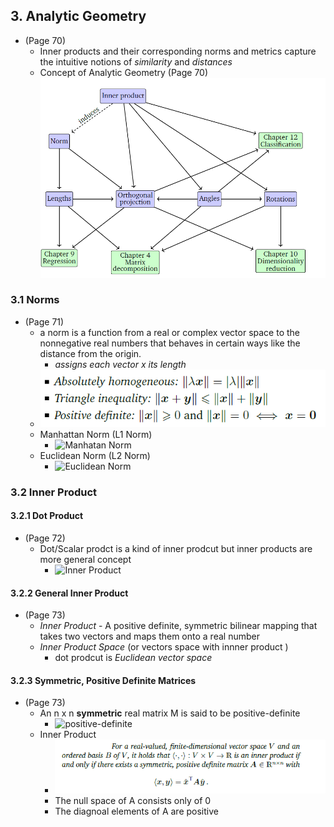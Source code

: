 ## 3. Analytic Geometry
* (Page 70)
  * Inner products and their corresponding norms and metrics capture the intuitive notions of *similarity* and *distances*
  * Concept of Analytic Geometry (Page 70)
 ![Concept of Analytic Geometry](https://github.com/kicom95/Math-For-Machine-Learning/blob/master/MML/Images/Concept%20of%20Analytic%20Geometry.PNG) 

### 3.1 Norms
* (Page 71)
  * a norm is a function from a real or complex vector space to the nonnegative real numbers that behaves in certain ways like the distance from the origin.
    * *assigns each vector x its length*
  * ![Norm Property](https://github.com/kicom95/Math-For-Machine-Learning/blob/master/MML/Images/norm_property.PNG)
  * Manhattan Norm (L1 Norm)
    * ![Manhatan Norm](https://wikimedia.org/api/rest_v1/media/math/render/svg/6909908a18e848414a32a6310c5c7fed3f18e7b6)
  * Euclidean Norm (L2 Norm)
    * ![Euclidean Norm](https://wikimedia.org/api/rest_v1/media/math/render/svg/4d2562bd8e6df0c2625fd9c0e0c09ee9b932785d)
    
### 3.2 Inner Product
#### 3.2.1 Dot Product
 * (Page 72)
   * Dot/Scalar prodct is a kind of inner prodcut but inner products are more general concept
     * ![Inner Product](https://wikimedia.org/api/rest_v1/media/math/render/svg/5bd0b488ad92250b4e7c2f8ac92f700f8aefddd5)
#### 3.2.2 General Inner Product
 * (Page 73)
   * *Inner Product* - A positive definite, symmetric bilinear mapping that takes two vectors and maps them onto a real number
   * *Inner Product Space* (or vectors space with innner product )
     * dot prodcut is *Euclidean vector space*
#### 3.2.3 Symmetric, Positive Definite Matrices
 * (Page 73)
   * An n x n **symmetric** real matrix M is said to be positive-definite
     * ![positive-definite](https://wikimedia.org/api/rest_v1/media/math/render/svg/4c7c64b7e5da9e0b4ae20e1890804507dc58f573)
   * Inner Product
     * ![inner product](https://github.com/kicom95/Math-For-Machine-Learning/blob/master/MML/Images/inner_product_positive-definite.PNG)  
     * The null space of A consists only of 0
     * The diagnoal elements of A are positive
